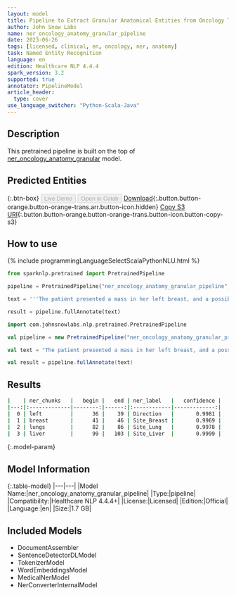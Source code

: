 ```yaml
---
layout: model
title: Pipeline to Extract Granular Anatomical Entities from Oncology Texts
author: John Snow Labs
name: ner_oncology_anatomy_granular_pipeline
date: 2023-06-26
tags: [licensed, clinical, en, oncology, ner, anatomy]
task: Named Entity Recognition
language: en
edition: Healthcare NLP 4.4.4
spark_version: 3.2
supported: true
annotator: PipelineModel
article_header:
  type: cover
use_language_switcher: "Python-Scala-Java"
---
```


## Description

This pretrained pipeline is built on the top of [ner_oncology_anatomy_granular](https://nlp.johnsnowlabs.com/2022/11/24/ner_oncology_anatomy_granular_en.html) model.

## Predicted Entities



{:.btn-box}
<button class="button button-orange" disabled>Live Demo</button>
<button class="button button-orange" disabled>Open in Colab</button>
[Download](https://s3.amazonaws.com/auxdata.johnsnowlabs.com/clinical/models/ner_oncology_anatomy_granular_pipeline_en_4.4.4_3.2_1687804950188.zip){:.button.button-orange.button-orange-trans.arr.button-icon.hidden}
[Copy S3 URI](s3://auxdata.johnsnowlabs.com/clinical/models/ner_oncology_anatomy_granular_pipeline_en_4.4.4_3.2_1687804950188.zip){:.button.button-orange.button-orange-trans.button-icon.button-copy-s3}

## How to use

<div class="tabs-box" markdown="1">
{% include programmingLanguageSelectScalaPythonNLU.html %}

```python
from sparknlp.pretrained import PretrainedPipeline

pipeline = PretrainedPipeline("ner_oncology_anatomy_granular_pipeline", "en", "clinical/models")

text = '''The patient presented a mass in her left breast, and a possible metastasis in her lungs and in her liver.'''

result = pipeline.fullAnnotate(text)
```
```scala
import com.johnsnowlabs.nlp.pretrained.PretrainedPipeline

val pipeline = new PretrainedPipeline("ner_oncology_anatomy_granular_pipeline", "en", "clinical/models")

val text = "The patient presented a mass in her left breast, and a possible metastasis in her lungs and in her liver."

val result = pipeline.fullAnnotate(text)
```
</div>

## Results

```bash
|    | ner_chunks   |   begin |   end | ner_label   |   confidence |
|---:|:-------------|--------:|------:|:------------|-------------:|
|  0 | left         |      36 |    39 | Direction   |       0.9981 |
|  1 | breast       |      41 |    46 | Site_Breast |       0.9969 |
|  2 | lungs        |      82 |    86 | Site_Lung   |       0.9978 |
|  3 | liver        |      99 |   103 | Site_Liver  |       0.9999 |
```

{:.model-param}
## Model Information

{:.table-model}
|---|---|
|Model Name:|ner_oncology_anatomy_granular_pipeline|
|Type:|pipeline|
|Compatibility:|Healthcare NLP 4.4.4+|
|License:|Licensed|
|Edition:|Official|
|Language:|en|
|Size:|1.7 GB|

## Included Models

- DocumentAssembler
- SentenceDetectorDLModel
- TokenizerModel
- WordEmbeddingsModel
- MedicalNerModel
- NerConverterInternalModel